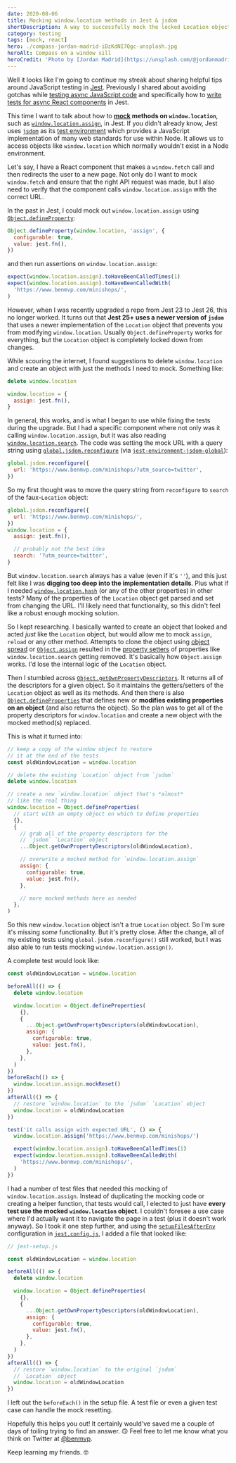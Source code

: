 ```yaml
---
date: 2020-08-06
title: Mocking window.location methods in Jest & jsdom
shortDescription: A way to successfully mock the locked Location object from jsdom in Jest
category: testing
tags: [mock, react]
hero: ./compass-jordan-madrid-iDzKdNI7Qgc-unsplash.jpg
heroAlt: Compass on a window sill
heroCredit: 'Photo by [Jordan Madrid](https://unsplash.com/@jordanmadrid)'
---
```


Well it looks like I'm going to continue my streak about sharing helpful tips around JavaScript testing in [Jest](https://jestjs.io/en/). Previously I shared about avoiding gotchas while [testing async JavaScript code](/blog/quick-trick-jest-asynchronous-tests/) and specifically how to [write tests for async React components](/blog/asynchronous-testing-with-enzyme-react-jest/) in Jest.

This time I want to talk about how to **[mock](https://jestjs.io/docs/en/mock-functions#using-a-mock-function) methods on `window.location`**, such as [`window.location.assign`](https://developer.mozilla.org/en-US/docs/Web/API/Location/assign), in Jest. If you didn't already know, Jest uses [`jsdom`](https://github.com/jsdom/jsdom) as its [test environment](https://jestjs.io/docs/en/configuration#testenvironment-string) which provides a JavaScript implementation of many web standards for use within Node. It allows us to access objects like `window.location` which normally wouldn't exist in a Node environment.

Let's say, I have a React component that makes a `window.fetch` call and then redirects the user to a new page. Not only do I want to mock `window.fetch` and ensure that the right API request was made, but I also need to verify that the component calls `window.location.assign` with the correct URL.

In the past in Jest, I could mock out `window.location.assign` using [`Object.defineProperty`](https://developer.mozilla.org/en-US/docs/Web/JavaScript/Reference/Global_Objects/Object/defineProperty):

```js
Object.defineProperty(window.location, 'assign', {
  configurable: true,
  value: jest.fn(),
})
```

and then run assertions on `window.location.assign`:

```js
expect(window.location.assign).toHaveBeenCalledTimes(1)
expect(window.location.assign).toHaveBeenCalledWith(
  'https://www.benmvp.com/minishops/',
)
```

However, when I was recently upgraded a repo from Jest 23 to Jest 26, this no longer worked. It turns out that **Jest 25+ uses a newer version of `jsdom`** that uses a newer implementation of the `Location` object that prevents you from modifying `window.location`. Usually `Object.defineProperty` works for everything, but the `Location` object is completely locked down from changes.

While scouring the internet, I found suggestions to delete `window.location` and create an object with just the methods I need to mock. Something like:

```js
delete window.location

window.location = {
  assign: jest.fn(),
}
```

In general, this works, and is what I began to use while fixing the tests during the upgrade. But I had a specific component where not only was it calling `window.location.assign`, but it was also reading [`window.location.search`](https://developer.mozilla.org/en-US/docs/Web/API/Location/search). The code was setting the mock URL with a query string using [`global.jsdom.reconfigure`](https://github.com/jsdom/jsdom#reconfiguring-the-jsdom-with-reconfiguresettings) (via [`jest-environment-jsdom-global`](https://github.com/simon360/jest-environment-jsdom-global)):

```js
global.jsdom.reconfigure({
  url: 'https://www.benmvp.com/minishops/?utm_source=twitter',
})
```

So my first thought was to move the query string from `reconfigure` to `search` of the faux-`Location` object:

```js
global.jsdom.reconfigure({
  url: 'https://www.benmvp.com/minishops/',
})
window.location = {
  assign: jest.fn(),

  // probably not the best idea
  search: '?utm_source=twitter',
}
```

But `window.location.search` always has a value (even if it's `''`), and this just felt like I was **digging too deep into the implementation details**. Plus what if I needed [`window.location.hash`](https://developer.mozilla.org/en-US/docs/Web/API/Location/hash) (or any of the other properties) in other tests? Many of the properties of the `Location` object get parsed and set from changing the URL. I'll likely need that functionality, so this didn't feel like a robust enough mocking solution.

So I kept researching. I basically wanted to create an object that looked and acted _just_ like the `Location` object, but would allow me to mock `assign`, `reload` or any other method. Attempts to clone the object using [object spread](https://developer.mozilla.org/en-US/docs/Web/JavaScript/Reference/Operators/Spread_syntax#Spread_in_object_literals) or [`Object.assign`](https://developer.mozilla.org/en-US/docs/Web/JavaScript/Reference/Global_Objects/Object/assign) resulted in the [property setters](https://developer.mozilla.org/en-US/docs/Web/JavaScript/Reference/Functions/set) of properties like `window.location.search` getting removed. It's basically how `Object.assign` works. I'd lose the internal logic of the `Location` object.

Then I stumbled across [`Object.getOwnPropertyDescriptors`](https://developer.mozilla.org/en-US/docs/Web/JavaScript/Reference/Global_Objects/Object/getOwnPropertyDescriptors). It returns all of the descriptors for a given object. So it maintains the getters/setters of the `Location` object as well as its methods. And then there is also [`Object.defineProperties`](https://developer.mozilla.org/en-US/docs/Web/JavaScript/Reference/Global_Objects/Object/defineProperties) that defines new or **modifies existing properties on an object** (and also returns the object). So the plan was to get all of the property descriptors for `window.location` and create a new object with the mocked method(s) replaced.

This is what it turned into:

```js
// keep a copy of the window object to restore
// it at the end of the tests
const oldWindowLocation = window.location

// delete the existing `Location` object from `jsdom`
delete window.location

// create a new `window.location` object that's *almost*
// like the real thing
window.location = Object.defineProperties(
  // start with an empty object on which to define properties
  {},
  {
    // grab all of the property descriptors for the
    // `jsdom` `Location` object
    ...Object.getOwnPropertyDescriptors(oldWindowLocation),

    // overwrite a mocked method for `window.location.assign`
    assign: {
      configurable: true,
      value: jest.fn(),
    },

    // more mocked methods here as needed
  },
)
```

So this new `window.location` object isn't a true `Location` object. So I'm sure it's missing _some_ functionality. But it's pretty close. After the change, all of my existing tests using `global.jsdom.reconfigure()` still worked, but I was also able to run tests mocking `window.location.assign()`.

A complete test would look like:

```js
const oldWindowLocation = window.location

beforeAll(() => {
  delete window.location

  window.location = Object.defineProperties(
    {},
    {
      ...Object.getOwnPropertyDescriptors(oldWindowLocation),
      assign: {
        configurable: true,
        value: jest.fn(),
      },
    },
  )
})
beforeEach(() => {
  window.location.assign.mockReset()
})
afterAll(() => {
  // restore `window.location` to the `jsdom` `Location` object
  window.location = oldWindowLocation
})

test('it calls assign with expected URL', () => {
  window.location.assign('https://www.benmvp.com/minishops/')

  expect(window.location.assign).toHaveBeenCalledTimes(1)
  expect(window.location.assign).toHaveBeenCalledWith(
    'https://www.benmvp.com/minishops/',
  )
})
```

I had a number of test files that needed this mocking of `window.location.assign`. Instead of duplicating the mocking code or creating a helper function, that tests would call, I elected to just have **every test use the mocked `window.location` object**. I couldn't foresee a use case where I'd actually want it to navigate the page in a test (plus it doesn't work anyway). So I took it one step further, and using the [`setupFilesAfterEnv`](https://jestjs.io/docs/en/configuration#setupfilesafterenv-array) configuration in [`jest.config.js`](https://jestjs.io/docs/en/configuration), I added a file that looked like:

```js
// jest-setup.js

const oldWindowLocation = window.location

beforeAll(() => {
  delete window.location

  window.location = Object.defineProperties(
    {},
    {
      ...Object.getOwnPropertyDescriptors(oldWindowLocation),
      assign: {
        configurable: true,
        value: jest.fn(),
      },
    },
  )
})
afterAll(() => {
  // restore `window.location` to the original `jsdom`
  // `Location` object
  window.location = oldWindowLocation
})
```

I left out the `beforeEach()` in the setup file. A test file or even a given test case can handle the mock resetting.

Hopefully this helps you out! It certainly would've saved me a couple of days of toiling trying to find an answer. 🙃 Feel free to let me know what you think on Twitter at [@benmvp](https://twitter.com/benmvp).

Keep learning my friends. 🤓
